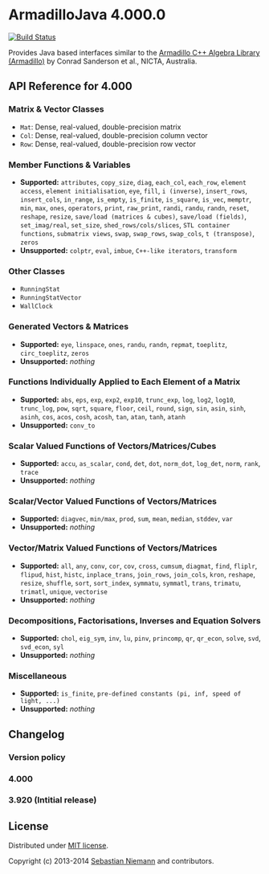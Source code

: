 ArmadilloJava 4.000.0
=====================
[![Build Status](https://travis-ci.org/SebastianNiemann/ArmadilloJava.png?branch=master)](https://travis-ci.org/SebastianNiemann/ArmadilloJava)

Provides Java based interfaces similar to the [Armadillo C++ Algebra Library (Armadillo)](http://arma.sourceforge.net/) by Conrad Sanderson et al., NICTA, Australia.

API Reference for 4.000
-----------------------

### Matrix & Vector Classes

- `Mat`: Dense, real-valued, double-precision matrix
- `Col`: Dense, real-valued, double-precision column vector
- `Row`: Dense, real-valued, double-precision row vector

### Member Functions & Variables

- **Supported:** `attributes`, `copy_size`,  `diag`, `each_col`, `each_row`, `element access`, `element initialisation`, `eye`, `fill`, `i (inverse)`, `insert_rows`, `insert_cols`,  `in_range`, `is_empty`, `is_finite`, `is_square`, `is_vec`, `memptr`, `min`, `max`, `ones`, `operators`, `print`, `raw_print`, `randi`, `randu`, `randn`, `reset`, `reshape`, `resize`, `save/load (matrices & cubes)`, `save/load (fields)`, `set_imag/real`, `set_size`, `shed_rows/cols/slices`, `STL container functions`, `submatrix views`, `swap`, `swap_rows`, `swap_cols`, `t (transpose)`, `zeros`
- **Unsupported:** `colptr`, `eval`, `imbue`, `C++-like iterators`, `transform`

### Other Classes

- `RunningStat`
- `RunningStatVector`
- `WallClock`

### Generated Vectors & Matrices

- **Supported:** `eye`, `linspace`, `ones`, `randu`, `randn`, `repmat`, `toeplitz`, `circ_toeplitz`, `zeros`
- **Unsupported:** _nothing_

### Functions Individually Applied to Each Element of a Matrix

- **Supported:** `abs`, `eps`, `exp`, `exp2`, `exp10`, `trunc_exp`, `log`, `log2`, `log10`, `trunc_log`, `pow`, `sqrt`, `square`, `floor`, `ceil`, `round`, `sign`, `sin`, `asin`, `sinh`, `asinh`, `cos`, `acos`, `cosh`, `acosh`, `tan`, `atan`, `tanh`, `atanh`
- **Unsupported:** `conv_to`

### Scalar Valued Functions of Vectors/Matrices/Cubes

- **Supported:** `accu`, `as_scalar`, `cond`, `det`, `dot`, `norm_dot`, `log_det`, `norm`, `rank`, `trace`
- **Unsupported:** _nothing_

### Scalar/Vector Valued Functions of Vectors/Matrices

- **Supported:** `diagvec`, `min/max`, `prod`, `sum`, `mean`, `median`, `stddev`, `var`
- **Unsupported:** _nothing_

### Vector/Matrix Valued Functions of Vectors/Matrices

- **Supported:** `all`, `any`, `conv`, `cor`, `cov`, `cross`, `cumsum`, `diagmat`, `find`, `fliplr`, `flipud`, `hist`, `histc`, `inplace_trans`, `join_rows`, `join_cols`, `kron`, `reshape`, `resize`, `shuffle`, `sort`, `sort_index`, `symmatu`, `symmatl`, `trans`, `trimatu`, `trimatl`, `unique`, `vectorise`
- **Unsupported:** _nothing_

### Decompositions, Factorisations, Inverses and Equation Solvers

- **Supported:** `chol`, `eig_sym`, `inv`, `lu`, `pinv`, `princomp`, `qr`, `qr_econ`, `solve`, `svd`, `svd_econ`, `syl`
- **Unsupported:** _nothing_

### Miscellaneous

- **Supported:** `is_finite`, `pre-defined constants (pi, inf, speed of light, ...)`
- **Unsupported:** _nothing_

Changelog
---------

### Version policy

### 4.000

### 3.920 (Intitial release)

License
-------

Distributed under [MIT license](http://opensource.org/licenses/MIT).

Copyright (c) 2013-2014 [Sebastian Niemann](mailto:niemann@sra.uni-hannover.de) and contributors.

